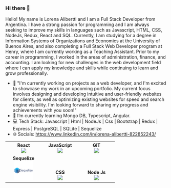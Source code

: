 ### Hi there 👋
Hello! My name is Lorena Alibertti and I am a Full Stack Developer from Argentina. I have a strong passion for programming and I am always seeking to improve my skills in languages such as Javascript, HTML, CSS, NodeJs, Redux, React and SQL. Currently, I am studying for a degree in Information Systems of Organizations and Economics at the University of Buenos Aires, and also completing a Full Stack Web Developer program at Henry, where I am currently working as a Teaching Assistant. Prior to my career in programming, I worked in the areas of administration, finance, and accounting. I am looking for new challenges in the web development field where I can apply my knowledge and skills while continuing to learn and grow professionally.
- 🔭 "I'm currently working on projects as a web developer, and I'm excited to showcase my work in an upcoming portfolio. My current focus involves designing and developing intuitive and user-friendly websites for clients, as well as optimizing existing websites for speed and search engine visibility. I'm looking forward to sharing my progress and achievements with you soon!"
- 🌱 I’m currently learning  Mongo DB, Typescript, Angular.
- 💻 Tech Stack:  Javascript | Html | NodeJs | Css | Bootstrap | Redux | Express | PostgreSQL | SQLite | Sequelize
- 🌐 Socials: https://www.linkedin.com/in/lorena-alibertti-822852243/


<table width="420px" align="center">
    <tbody>
        <tr valign="top">
            <td width="100px" align="center">
            <span><strong>React</strong></span><br>
            <img height=60 src="https://cdn.jsdelivr.net/gh/devicons/devicon/icons/react/react-original.svg" />
            </td>
            <td width="100px" align="center">
            <span><strong>JavaScript</strong></span><br>
            <img height=60 src="https://cdn.jsdelivr.net/gh/devicons/devicon/icons/javascript/javascript-original.svg">
            </td>
            <td width="100px" align="center">
            <span><strong>GIT</strong></span><br>
            <img height=60 src="https://cdn.jsdelivr.net/gh/devicons/devicon/icons/git/git-original.svg">
            </td>
        </tr>
        <tr valign="bottom">
            <td width="100px" align="center">
            <span><strong>Sequelize</strong></span><br>
            <img height=60 src="https://github.com/devicons/devicon/blob/v2.15.1/icons/sequelize/sequelize-original-wordmark.svg">
            </td>
            <td width="100px" align="center">
            <span><strong>CSS</strong></span><br>
            <img height=60 src="https://cdn.jsdelivr.net/gh/devicons/devicon/icons/css3/css3-original.svg">
            </td>
            <td width="100px" align="center">
            <span><strong>Node Js</strong></span><br>
            <img height=60 src="https://cdn.jsdelivr.net/gh/devicons/devicon/icons/nodejs/nodejs-original.svg">
            </td>
        </tr>
    </tbody>
</table>



<!--
**loli178/loli178** is a ✨ _special_ ✨ repository because its `README.md` (this file) appears on your GitHub profile.

Here are some ideas to get you started:

- 🔭 "I'm currently working on projects as a web developer, and I'm excited to showcase my work in an upcoming portfolio. My current focus involves designing and developing intuitive and user-friendly websites for clients, as well as optimizing existing websites for speed and search engine visibility. I'm looking forward to sharing my progress and achievements with you soon!"
- 🌱 I’m currently learning ...
- 👯 I’m looking to collaborate on ...
- 🤔 I’m looking for help with ...
- 💬 Ask me about ...
- 📫 How to reach me: ...
- 😄 Pronouns: ...
- ⚡ Fun fact: ...
- 📌 My Projects:
-->
